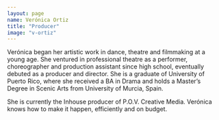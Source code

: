 ```yaml
---
layout: page
name: Verónica Ortiz
title: "Producer"
image: "v-ortiz"
---
```

Verónica began her artistic work in dance, theatre and filmmaking at a young age. She ventured in professional theatre as a performer, choreographer and production assistant since high school, eventually debuted as a producer and director. She is a graduate of University of Puerto Rico, where she received a BA in Drama and holds a Master’s Degree in Scenic Arts from University of Murcia, Spain. 

She is currently the Inhouse producer of P.O.V. Creative Media. Verónica knows how to make it happen, efficiently and on budget.